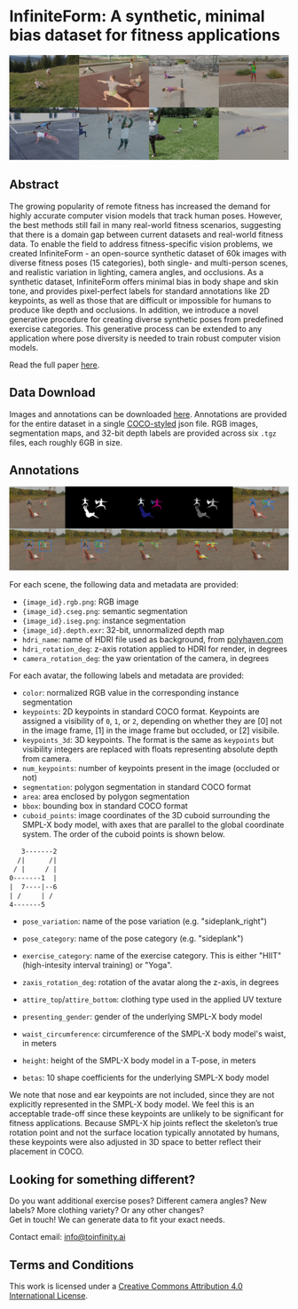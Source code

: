 # InfiniteForm: A synthetic, minimal bias dataset for fitness applications

![InfintiteForm Examples](./images/fig1.png)

## Abstract 
The growing popularity of remote fitness has increased the demand for highly accurate computer vision models that track human poses. However, the best methods still fail in many real-world fitness scenarios, suggesting that there is a domain gap between current datasets and real-world fitness data. To enable the field to address fitness-specific vision problems, we created InfiniteForm - an open-source synthetic dataset of 60k images with diverse fitness poses (15 categories), both single- and multi-person scenes, and realistic variation in lighting, camera angles, and occlusions. As a synthetic dataset, InfiniteForm offers minimal bias in body shape and skin tone, and provides pixel-perfect labels for standard annotations like 2D keypoints, as well as those that are difficult or impossible for humans to produce like depth and occlusions. In addition, we introduce a novel generative procedure for creating diverse synthetic poses from predefined exercise categories. This generative process can be extended to any application where pose diversity is needed to train robust computer vision models.

Read the full paper [here](https://arxiv.org/abs/2110.01330). 


## Data Download

Images and annotations can be downloaded [here](https://edgeanalytics.us7.list-manage.com/subscribe/post?u=a3101fc4281281b0ade96228e&id=a05ce1fa99). Annotations are provided for the entire dataset in a single [COCO-styled](https://cocodataset.org/#home) json file. RGB images, segmentation maps, and 32-bit depth labels are provided across six `.tgz` files, each roughly 6GB in size.

## Annotations

![InfintiteForm Labels](./images/fig2.png)

For each scene, the following data and metadata are provided:

* `{image_id}.rgb.png`: RGB image
* `{image_id}.cseg.png`: semantic segmentation
* `{image_id}.iseg.png`: instance segmentation
* `{image_id}.depth.exr`: 32-bit, unnormalized depth map
* `hdri_name`: name of HDRI file used as background, from [polyhaven.com](https://www.polyhaven.com)
* `hdri_rotation_deg`: z-axis rotation applied to HDRI for render, in degrees
* `camera_rotation_deg`: the yaw orientation of the camera, in degrees

For each avatar, the following labels and metadata are provided:

* `color`: normalized RGB value in the corresponding instance segmentation
* `keypoints`: 2D keypoints in standard COCO format. Keypoints are assigned a visibility of `0`, `1`, or `2`, depending on whether they are [0] not in the image frame, [1] in the image frame but occluded, or [2] visibile.
* `keypoints_3d`: 3D keypoints. The format is the same as `keypoints` but visibility integers are replaced with floats representing absolute depth from camera.
* `num_keypoints`: number of keypoints present in the image (occluded or not)
* `segmentation`: polygon segmentation in standard COCO format
* `area`: area enclosed by polygon segmentation
* `bbox`: bounding box in standard COCO format
* `cuboid_points`: image coordinates of the 3D cuboid surrounding the SMPL-X body model, with axes that are parallel to the global coordinate system. The order of the cuboid points is shown below.

```
   3-------2
  /|      /|
 / |     / |
0-------1  |
|  7----|--6
| /     | /
4-------5
```

* `pose_variation`: name of the pose variation (e.g. "sideplank_right")
* `pose_category`: name of the pose category (e.g. "sideplank")
* `exercise_category`: name of the exercise category. This is either "HIIT" (high-intesity interval training) or "Yoga".

* `zaxis_rotation_deg`: rotation of the avatar along the z-axis, in degrees
* `attire_top`/`attire_bottom`: clothing type used in the applied UV texture
* `presenting_gender`: gender of the underlying SMPL-X body model
* `waist_circumference`: circumference of the SMPL-X body model's waist, in meters
* `height`: height of the SMPL-X body model in a T-pose, in meters
* `betas`: 10 shape coefficients for the underlying SMPL-X body model

We note that nose and ear keypoints are not included, since they are not explicitly represented in the SMPL-X body model. We feel this is an acceptable trade-off since these keypoints are unlikely to be significant for fitness applications. Because SMPL-X hip joints reflect the skeleton’s true rotation point and not the surface location typically annotated by humans, these keypoints were also adjusted in 3D space to better reflect their placement in COCO. 

## Looking for something different? 
Do you want additional exercise poses? Different camera angles? New labels? More clothing variety? Or any other changes?   
Get in touch! We can generate data to fit your exact needs. 

Contact email: [info@toinfinity.ai](mailto:info@toinfinity.ai)


## Terms and Conditions

This work is licensed under a
[Creative Commons Attribution 4.0 International License](http://creativecommons.org/licenses/by/4.0/).
